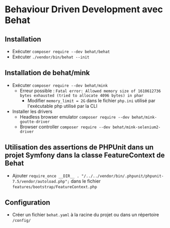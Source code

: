 # Behaviour Driven Development avec Behat

## Installation

* Exécuter `composer require --dev behat/behat`
* Exécuter `./vendor/bin/behat --init`

## Installation de behat/mink

* Exécuter `composer require --dev behat/mink`
    * Erreur possible : `Fatal error: Allowed memory size of 1610612736 bytes exhausted (tried to allocate 4096 bytes) in phar`
        * Modifier `memory_limit = 2G` dans le fichier `php.ini` utilisé par l'exécutable php utilisé par la CLI
* Installer les drivers
    * Headless browser emulator `composer require --dev behat/mink-goutte-driver`
    * Browser controller `composer require --dev behat/mink-selenium2-driver`

## Utilisation des assertions de PHPUnit dans un projet Symfony dans la classe FeatureContext de Behat

* Ajouter `require_once __DIR__ . "/../../vendor/bin/.phpunit/phpunit-7.5/vendor/autoload.php";` dans le fichier `features/bootstrap/FeatureContext.php`

## Configuration

* Créer un fichier `behat.yaml` à la racine du projet ou dans un répertoire `/config/`
